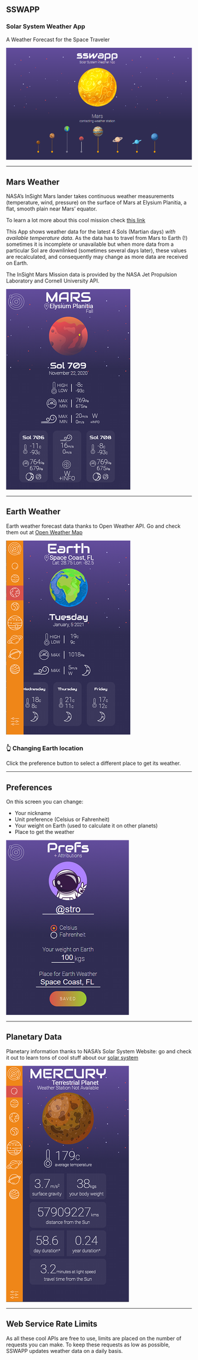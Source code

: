 ## **SSWAPP**
### **S**olar **S**ystem **W**eather **A**pp
A Weather Forecast for the Space Traveler

![sswapp loading](images/readme/loading.png)

---
## Mars Weather
NASA’s InSight Mars lander takes continuous weather measurements (temperature, wind, pressure) on the surface of Mars at Elysium Planitia, a flat, smooth plain near Mars’ equator.

To learn a lot more about this cool mission check [this link](https://mars.nasa.gov/insight/timeline/overview/)

This App shows weather data for the latest 4 Sols (Martian days) *with available temperature data*. As the data has to travel from Mars to Earth (!) sometimes it is incomplete or unavailable but when more data from a particular Sol are downlinked (sometimes several days later), these values are recalculated, and consequently may change as more data are received on Earth.

The InSight Mars Mission data is provided by the NASA Jet Propulsion Laboratory and Cornell University API.

![mars screen](images/readme/mars.png) 

---
## Earth Weather
Earth weather forecast data thanks to Open Weather API. Go and check them out at [Open Weather Map](https://www.openweathermap.org)

![earth screen](images/readme/earth.png)

### :point_up_2: Changing Earth location
Click the preference button to select a different place to get its weather.

---
## Preferences
On this screen you can change:
* Your nickname
* Unit preference (Celsius or Fahrenheit)
* Your weight on Earth (used to calculate it on other planets)
* Place to get the weather

![preferences screen](images/readme/preferences.png)

---
## Planetary Data</h3>
Planetary information thanks to NASA’s Solar System Website: go and check it out to learn tons of cool stuff about our [solar system](https://solarsystem.nasa.gov/planets/overview/#otp_planet_lineup)

![planet screen](images/readme/planets.png)

---
## Web Service Rate Limits
As all these cool APIs are free to use, limits are placed on the number of requests you can make. To keep these requests as low as possible, SSWAPP updates weather data on a daily basis.

